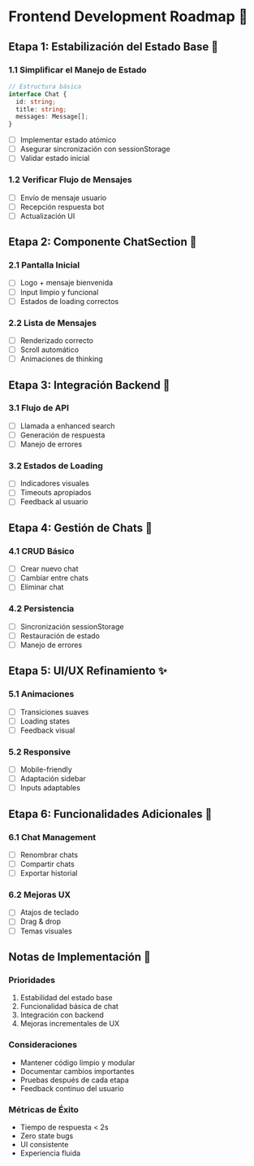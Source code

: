 # Frontend Development Roadmap 🚀

## Etapa 1: Estabilización del Estado Base 🎯

### 1.1 Simplificar el Manejo de Estado
```typescript
// Estructura básica
interface Chat {
  id: string;
  title: string;
  messages: Message[];
}
```
- [ ] Implementar estado atómico
- [ ] Asegurar sincronización con sessionStorage
- [ ] Validar estado inicial

### 1.2 Verificar Flujo de Mensajes
- [ ] Envío de mensaje usuario
- [ ] Recepción respuesta bot
- [ ] Actualización UI

## Etapa 2: Componente ChatSection 💬

### 2.1 Pantalla Inicial
- [ ] Logo + mensaje bienvenida
- [ ] Input limpio y funcional
- [ ] Estados de loading correctos

### 2.2 Lista de Mensajes
- [ ] Renderizado correcto
- [ ] Scroll automático
- [ ] Animaciones de thinking

## Etapa 3: Integración Backend 🔄

### 3.1 Flujo de API
- [ ] Llamada a enhanced search
- [ ] Generación de respuesta
- [ ] Manejo de errores

### 3.2 Estados de Loading
- [ ] Indicadores visuales
- [ ] Timeouts apropiados
- [ ] Feedback al usuario

## Etapa 4: Gestión de Chats 📝

### 4.1 CRUD Básico
- [ ] Crear nuevo chat
- [ ] Cambiar entre chats
- [ ] Eliminar chat

### 4.2 Persistencia
- [ ] Sincronización sessionStorage
- [ ] Restauración de estado
- [ ] Manejo de errores

## Etapa 5: UI/UX Refinamiento ✨

### 5.1 Animaciones
- [ ] Transiciones suaves
- [ ] Loading states
- [ ] Feedback visual

### 5.2 Responsive
- [ ] Mobile-friendly
- [ ] Adaptación sidebar
- [ ] Inputs adaptables

## Etapa 6: Funcionalidades Adicionales 🎁

### 6.1 Chat Management
- [ ] Renombrar chats
- [ ] Compartir chats
- [ ] Exportar historial

### 6.2 Mejoras UX
- [ ] Atajos de teclado
- [ ] Drag & drop
- [ ] Temas visuales

## Notas de Implementación 📝

### Prioridades
1. Estabilidad del estado base
2. Funcionalidad básica de chat
3. Integración con backend
4. Mejoras incrementales de UX

### Consideraciones
- Mantener código limpio y modular
- Documentar cambios importantes
- Pruebas después de cada etapa
- Feedback continuo del usuario

### Métricas de Éxito
- Tiempo de respuesta < 2s
- Zero state bugs
- UI consistente
- Experiencia fluida 